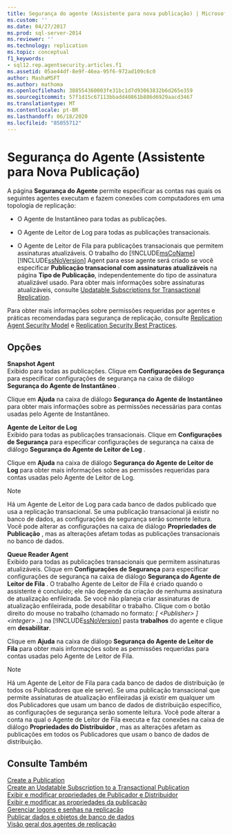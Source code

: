 ```yaml
---
title: Segurança do agente (Assistente para nova publicação) | Microsoft Docs
ms.custom: ''
ms.date: 04/27/2017
ms.prod: sql-server-2014
ms.reviewer: ''
ms.technology: replication
ms.topic: conceptual
f1_keywords:
- sql12.rep.agentsecurity.articles.f1
ms.assetid: 05ae44df-8e9f-46ea-95f6-972ad109c6c0
author: MashaMSFT
ms.author: mathoma
ms.openlocfilehash: 388554360003fe31bc1d7d93063832b6d265e359
ms.sourcegitcommit: 57f1d15c67113bbadd40861b886d6929aacd3467
ms.translationtype: MT
ms.contentlocale: pt-BR
ms.lasthandoff: 06/18/2020
ms.locfileid: "85055712"
---
```

# <a name="agent-security-new-publication-wizard"></a>Segurança do Agente (Assistente para Nova Publicação)
  A página **Segurança do Agente** permite especificar as contas nas quais os seguintes agentes executam e fazem conexões com computadores em uma topologia de replicação:  
  
-   O Agente de Instantâneo para todas as publicações.  
  
-   O Agente de Leitor de Log para todas as publicações transacionais.  
  
-   O Agente de Leitor de Fila para publicações transacionais que permitem assinaturas atualizáveis. O trabalho do [!INCLUDE[msCoName](../../includes/msconame-md.md)] [!INCLUDE[ssNoVersion](../../includes/ssnoversion-md.md)] Agent para esse agente será criado se você especificar **Publicação transacional com assinaturas atualizáveis** na página **Tipo de Publicação**, independentemente do tipo de assinatura atualizável usado. Para obter mais informações sobre assinaturas atualizáveis, consulte [Updatable Subscriptions for Transactional Replication](transactional/updatable-subscriptions-for-transactional-replication.md).  
  
 Para obter mais informações sobre permissões requeridas por agentes e práticas recomendadas para segurança de replicação, consulte [Replication Agent Security Model](security/replication-agent-security-model.md) e [Replication Security Best Practices](security/replication-security-best-practices.md).  
  
## <a name="options"></a>Opções  
 **Snapshot Agent**  
 Exibido para todas as publicações. Clique em **Configurações de Segurança** para especificar configurações de segurança na caixa de diálogo **Segurança do Agente de Instantâneo** .  
  
 Clique em **Ajuda** na caixa de diálogo **Segurança do Agente de Instantâneo** para obter mais informações sobre as permissões necessárias para contas usadas pelo Agente de Instantâneo.  
  
 **Agente de Leitor de Log**  
 Exibido para todas as publicações transacionais. Clique em **Configurações de Segurança** para especificar configurações de segurança na caixa de diálogo **Segurança do Agente de Leitor de Log** .  
  
 Clique em **Ajuda** na caixa de diálogo **Segurança do Agente de Leitor de Log** para obter mais informações sobre as permissões requeridas para contas usadas pelo Agente de Leitor de Log.  
  
> [!NOTE]  
>  Há um Agente de Leitor de Log para cada banco de dados publicado que usa a replicação transacional. Se uma publicação transacional já existir no banco de dados, as configurações de segurança serão somente leitura. Você pode alterar as configurações na caixa de diálogo **Propriedades de Publicação** , mas as alterações afetam todas as publicações transacionais no banco de dados.  
  
 **Queue Reader Agent**  
 Exibido para todas as publicações transacionais que permitem assinaturas atualizáveis. Clique em **Configurações de Segurança** para especificar configurações de segurança na caixa de diálogo **Segurança do Agente de Leitor de Fila** . O trabalho Agente de Leitor de Fila é criado quando o assistente é concluído; ele não depende da criação de nenhuma assinatura de atualização enfileirada. Se você não planeja criar assinaturas de atualização enfileirada, pode desabilitar o trabalho. Clique com o botão direito do mouse no trabalho (chamado no formato: *[ \<Publisher> ] \<integer> .*.) na [!INCLUDE[ssNoVersion](../../includes/ssnoversion-md.md)] pasta **trabalhos** do agente e clique em **desabilitar**.  
  
 Clique em **Ajuda** na caixa de diálogo **Segurança do Agente de Leitor de Fila** para obter mais informações sobre as permissões requeridas para contas usadas pelo Agente de Leitor de Fila.  
  
> [!NOTE]  
>  Há um Agente de Leitor de Fila para cada banco de dados de distribuição (e todos os Publicadores que ele serve). Se uma publicação transacional que permite assinaturas de atualização enfileiradas já existir em qualquer um dos Publicadores que usam um banco de dados de distribuição específico, as configurações de segurança serão somente leitura. Você pode alterar a conta na qual o Agente de Leitor de Fila executa e faz conexões na caixa de diálogo **Propriedades do Distribuidor** , mas as alterações afetam as publicações em todos os Publicadores que usam o banco de dados de distribuição.  
  
## <a name="see-also"></a>Consulte Também  
 [Create a Publication](publish/create-a-publication.md)   
 [Create an Updatable Subscription to a Transactional Publication](publish/create-an-updatable-subscription-to-a-transactional-publication.md)   
 [Exibir e modificar propriedades de Publicador e Distribuidor](view-and-modify-distributor-and-publisher-properties.md)   
 [Exibir e modificar as propriedades da publicação](publish/view-and-modify-publication-properties.md)   
 [Gerenciar logons e senhas na replicação](security/identity-and-access-control-replication.md#manage-logins-and-passwords-in-replication)   
 [Publicar dados e objetos de banco de dados](publish/publish-data-and-database-objects.md)   
 [Visão geral dos agentes de replicação](agents/replication-agents-overview.md)  
  
  
